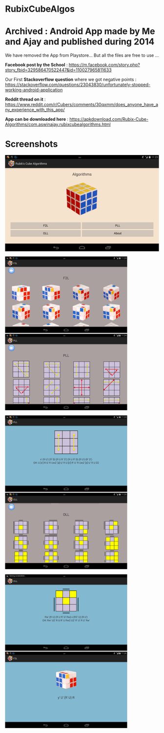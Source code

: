 # RubixCubeAlgos

# Archived : Android App made by Me and Ajay and published during 2014 

We have removed the App from Playstore... But all the files are free to use ... 

**Facebook post by the School** : https://m.facebook.com/story.php?story_fbid=329586470522447&id=110027965811633

Our First **Stackoverflow question** where we got negative points : https://stackoverflow.com/questions/23043830/unfortunately-stopped-working-android-application

**Reddit thread on it** : https://www.reddit.com/r/Cubers/comments/30qxmm/does_anyone_have_any_experience_with_this_app/

**App can be downloaded here** : https://apkdownload.com/Rubix-Cube-Algorithms/com.aswinajay.rubixcubealgorithms.html


# Screenshots 

![alt-text-1](https://github.com/aswinkumar1999/RubixCubeAlgos/blob/master/Images/Screenshot_2014-04-13-11-23-52.png) 
<p float="center">
  <img src="https://github.com/aswinkumar1999/RubixCubeAlgos/blob/master/Images/Screenshot_2014-04-13-11-24-02.png" width="400" />
  <img src="https://github.com/aswinkumar1999/RubixCubeAlgos/blob/master/Images/Screenshot_2014-04-13-11-24-49.png" width="400" /> 
</p>
<p float="center">
  <img src="https://github.com/aswinkumar1999/RubixCubeAlgos/blob/master/Images/Screenshot_2014-04-13-11-24-56.png" width="400" />
  <img src="https://github.com/aswinkumar1999/RubixCubeAlgos/blob/master/Images/Screenshot_2014-04-13-11-25-18.png" width="400" /> 
</p>
<p float="center">
  <img src="https://github.com/aswinkumar1999/RubixCubeAlgos/blob/master/Images/Screenshot_2014-04-13-11-25-22.png" width="400" />
  <img src="https://github.com/aswinkumar1999/RubixCubeAlgos/blob/master/Images/Screenshot_2014-04-13-11-26-06.png" width="400" /> 
</p>

